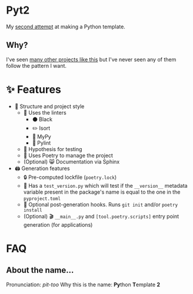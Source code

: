 # Pyt2

My [second attempt](https://github.com/ThatXliner/Pytemplate) at making a Python template.

## Why?

I've seen [many other projects like this](https://github.com/search?q=python+cookiecutter) but I've never seen any of them follow the pattern I want.

# :sparkles: Features

 - :open_file_folder: Structure and project style
     - :art: Uses the linters
       - :black_circle: Black
       - :pencil2: Isort
       - :snake: MyPy
       - :memo: Pylint
     - &#x1F9EA; Hypothesis for testing
     - :musical_note: Uses Poetry to manage the project
     - (Optional) :smile_cat: Documentation via Sphinx
 - :printer: Generation features
     - :lock: Pre-computed lockfile (`poetry.lock`)
     - :bookmark: Has a `test_version.py` which will test if the `__version__` metadata variable present in the package's name is equal to the one in the `pyproject.toml`
     - :robot: Optional post-generation hooks. Runs `git init` and/or `poetry install`
     - (Optional) :clapper: `__main__.py` and `[tool.poetry.scripts]` entry point generation (for applications)




# FAQ

## About the name...

Pronunciation: *pit-too*
Why this is the name: **Py**thon **T**emplate **2**

